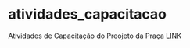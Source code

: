 # atividades_capacitacao
 Atividades de Capacitação do Preojeto da Praça
<a href="[Clique para acessar]">LINK</a>


[Clique para acessar]: https://devdherik.github.io/atividades_capacitacao/atv01

